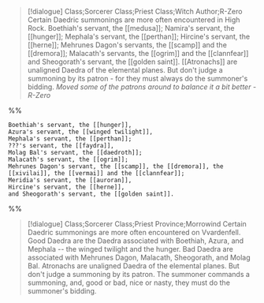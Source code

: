 >[!dialogue] Class;Sorcerer Class;Priest Class;Witch Author;R-Zero
Certain Daedric summonings are more often encountered in High Rock. Boethiah's servant, the [[medusa]]; Namira's servant, the [[hunger]]; Mephala's servant, the [[perthan]]; Hircine's servant, the [[herne]]; Mehrunes Dagon's servants, the [[scamp]] and the [[dremora]]; Malacath's servants, the [[ogrim]] and the [[clannfear]] and Sheogorath's servant, the [[golden saint]]. [[Atronachs]] are unaligned Daedra of the elemental planes. But don't judge a summoning by its patron - for they must always do the summoner's bidding.
*Moved some of the patrons around to balance it a bit better - R-Zero*

%%
```
Boethiah's servant, the [[hunger]],
Azura's servant, the [[winged twilight]],
Mephala's servant, the [[perthan]];
???'s servant, the [[faydra]],
Molag Bal's servant, the [[daedroth]];
Malacath's servant, the [[ogrim]];
Mehrunes Dagon's servant, the [[scamp]], the [[dremora]], the [[xivilai]], the [[vermai]] and the [[clannfear]];
Meridia's servant, the [[auroran]],
Hircine's servant, the [[herne]],
and Sheogorath's servant, the [[golden saint]].
```
%%

>[!dialogue] Class;Sorcerer Class;Priest Province;Morrowind
Certain Daedric summonings are more often encountered on Vvardenfell. Good Daedra are the Daedra associated with Boethiah, Azura, and Mephala -- the winged twilight and the hunger. Bad Daedra are associated with Mehrunes Dagon, Malacath, Sheogorath, and Molag Bal. Atronachs are unaligned Daedra of the elemental planes. But don't judge a summoning by its patron. The summoner commands a summoning, and, good or bad, nice or nasty, they must do the summoner's bidding.